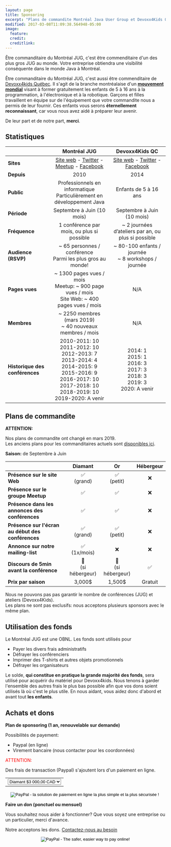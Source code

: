 ```yaml
---
layout: page
title: Sponsoring
excerpt: "Plans de commandite Montréal Java User Group et Devoxx4Kids Québec"
modified: 2017-03-08T11:09:38.564948-05:00
image:
  feature:
  credit:
  creditlink:
---
```


Être commanditaire du Montréal JUG, c'est être commenditaire d'un des plus gros JUG au monde. Votre entreprise obtiendra 
une visibilité conséquente dans le monde Java à Montréal.

Être commanditaire du Montréal JUG, c'est aussi être commenditaire de <a href="http://www.devoxx4kids.org/quebec/" target="_blank">Devoxx4kids Québec</a>. Il 
s'agit de la branche montréalaise d'un **[mouvement mondial](http://www.devoxx4kids.org/events/)** visant à former gratuitement les enfants de 5 à 16 ans à la programmation, à l'électronique et à la 
robotique. Garçons et filles travaillent en équipe sur de l'équipement que votre commandite nous a permis de leur fournir. Ces 
enfants vous serons **éternellement reconnaissant**, car vous nous avez aidé à préparer leur avenir.

De leur part et de notre part, **merci**.

## Statistiques

|  | __Montréal JUG__ | __Devoxx4Kids QC__ |
|--------------------------------|:------------------------------------------------------------------------------------------------------------------------------------------------------------------------------------------------------------:|:---------------------------------------------------------------------------------------------------------------------------------------------:|
| __Sites__ | [Site web](http://montreal-jug.org) - [Twitter](https://twitter.com/montrealjug) - [Meetup](https://www.meetup.com/montreal-jug) - [Facebook](https://facebook.com/Montreal-Java-User-Group-145299602245793) | [Site web](http://www.devoxx4kids.org/quebec) - [Twitter](https://twitter.com/devoxx4kidsqc) - [Facebook](https://facebook.com/Devoxx4KidsQC) |
| __Depuis__ | 2010 | 2014 |
| __Public__ | Professionnels en informatique<br>Particulièrement en développement Java | Enfants de 5 à 16 ans |
| __Période__ | Septembre à Juin (10 mois) | Septembre à Juin (10 mois) |
| __Fréquence__ | 1 conférence par mois, ou plus si possible | ~ 2 journées d’ateliers par an, ou plus si possible |
| __Audience (RSVP)__ | ~ 65 personnes / conférence<br>Parmi les plus gros au monde! | ~ 80-100 enfants / journée<br> ~ 8 workshops / journée |
| __Pages vues__ | ~ 1300 pages vues / mois<br>Meetup: ~ 900 page vues / mois<br>Site Web: ~ 400 pages vues / mois | N/A |
| __Membres__ | ~ 2250 membres (mars 2019)<br> ~ 40 nouveaux membres / mois | N/A |
| __Historique des conférences__ | 2010-2011: 10<br>2011-2012: 10<br>2012-2013: 7<br> 2013-2014: 4<br>2014-2015: 9<br>2015-2016: 9<br>2016-2017: 10<br>2017-2018: 10<br>2018-2019: 10<br>2019-2020: A venir | 2014: 1<br>2015: 1<br>2016: 3<br>2017: 3<br>2018: 3<br>2019: 3<br>2020: A venir |

## Plans de commandite

__ATTENTION:__ 

Nos plans de commandite ont changé en mars 2019.<br/>
Les anciens plans pour les commanditaires actuels sont [disponibles ici](http://www.montreal-jug.org/sponsoring/v1/).

__Saison:__ de Septembre à Juin

|                                                   | __Diamant__   | __Or__        | __Hébergeur__ |
|---------------------------------------------------|:-------------:|:-------------:|:-------------:|
| __Présence sur le site Web__                      | ✅<br/>(grand)| ✅<br/>(petit)| ❌           |
| __Présence sur le groupe Meetup__                 | ✅            | ✅            | ❌           |
| __Présence dans les annonces des conférences__    | ✅            | ✅            | ❌           |
| __Présence sur l'écran au début des conférences__ | ✅<br/>(grand)| ✅<br/>(petit)| ❌           |
| __Annonce sur notre mailing-list__                | ✅<br/>(1x/mois) | ❌         | ❌           |
| __Discours de 5min avant la conférence__          | 🏢<br/>(si hébergeur) | 🏢<br/>(si hébergeur)| ✅ |
| __Prix par saison__                               | 3,000$        | 1,500$        | Gratuit       |

Nous ne pouvons pas pas garantir le nombre de conférences (JUG) et ateliers (Devoxx4Kids).
<br>Les plans ne sont pas exclusifs: nous acceptons plusieurs sponsors avec le même plan.

## Utilisation des fonds

Le Montréal JUG est une OBNL. Les fonds sont utilisés pour
* Payer les divers frais administratifs
* Défrayer les conférenciers
* Imprimer des T-shirts et autres objets promotionnels
* Défrayer les organisateurs

Le solde, **qui constitue en pratique la grande majorité des fonds**, sera utilisé pour acquérir du matériel pour Devoxx4kids. 
Nous tenons à garder l'ensemble des autres frais le plus bas possible afin que vos dons soient utilisés là 
où c'est le plus utile. 
En nous aidant, vous aidez donc d'abord et avant tout **les enfants**.

## Achats et dons

__Plan de sponsoring (1 an, renouvelable sur demande)__

Possibilités de payement: 
 - Paypal (en ligne)
 - Virement bancaire (nous contacter pour les coordonnées)

<font color="red">ATTENTION:</font>

Des frais de transaction (Paypal) s'ajoutent lors d'un paiement en ligne.

<div style="text-align:center;">

<form action="https://www.paypal.com/cgi-bin/webscr" method="post" target="_top">
<input type="hidden" name="cmd" value="_s-xclick">
<input type="hidden" name="hosted_button_id" value="3N4FDQ8Y4U5V6">
<input type="hidden" name="on0" value="Sponsoring Plan">
<table>
  <tr><td style="border: none;">
<select name="os0">
  <option value="Diamant">Diamant $3 000,00 CAD</option>
	<option value="Gold">Gold $1 500,00 CAD</option>
</select> </td></tr>
</table>
<input type="hidden" name="currency_code" value="CAD">
<input type="image" src="https://www.paypalobjects.com/fr_CA/i/btn/btn_paynowCC_LG.gif" border="0" name="submit" alt="PayPal - la solution de paiement en ligne la plus simple et la plus sécurisée !">
<img alt="" border="0" src="https://www.paypalobjects.com/fr_CA/i/scr/pixel.gif" width="1" height="1">
</form>

</div>

__Faire un don (ponctuel ou mensuel)__

Vous souhaitez nous aider à fonctionner? Que vous soyez une entreprise ou un particulier, merci d'avance.

Notre acceptons les dons. <a href="mailto:{{site.owner.email}}">Contactez-nous au besoin</a>

<div style="text-align:center;">
<form action="https://www.paypal.com/cgi-bin/webscr" method="post" target="_top"><input type="hidden" name="cmd" value="_s-xclick"><input type="hidden" name="hosted_button_id" value="9SF24MCFQSW54"><input type="image" src="https://www.paypalobjects.com/en_US/i/btn/btn_donateCC_LG.gif" border="0" name="submit" alt="PayPal - The safer, easier way to pay online!"><img alt="" border="0" src="https://www.paypalobjects.com/fr_CA/i/scr/pixel.gif" width="1" height="1"></form>
</div>
